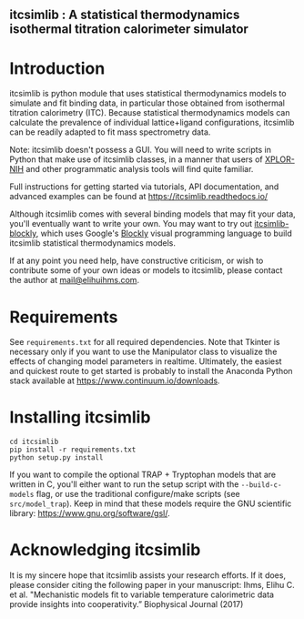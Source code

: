 
## itcsimlib : A statistical thermodynamics isothermal titration calorimeter simulator

# Introduction

itcsimlib is python module that uses statistical thermodynamics models to simulate and fit binding data, in particular those obtained from isothermal titration calorimetry (ITC). Because statistical thermodynamics models can calculate the prevalence of individual lattice+ligand configurations, itcsimlib can be readily adapted to fit mass spectrometry data.

Note: itcsimlib doesn't possess a GUI. You will need to write scripts in Python that make use of itcsimlib classes, in a manner that users of [XPLOR-NIH](https://nmr.cit.nih.gov/xplor-nih/) and other programmatic analysis tools will find quite familiar. 

Full instructions for getting started via tutorials, API documentation, and advanced examples can be found at https://itcsimlib.readthedocs.io/

Although itcsimlib comes with several binding models that may fit your data, you'll eventually want to write your own. You may want to try out [itcsimlib-blockly](https://github.com/elihuihms/itcsimlib-blockly), which uses Google's [Blockly](https://developers.google.com/blockly/) visual programming language to build itcsimlib statistical thermodynamics models.

If at any point you need help, have constructive criticism, or wish to contribute some of your own ideas or models to itcsimlib, please contact the author at mail@elihuihms.com.

# Requirements

See `requirements.txt` for all required dependencies. Note that Tkinter is necessary only if you want to use the Manipulator class to visualize the effects of changing model parameters in realtime. Ultimately, the easiest and quickest route to get started is probably to install the Anaconda Python stack available at https://www.continuum.io/downloads.

# Installing itcsimlib

```
cd itcsimlib
pip install -r requirements.txt
python setup.py install
```

If you want to compile the optional TRAP + Tryptophan models that are written in C, you'll either want to run the setup script with the `--build-c-models` flag, or use the traditional configure/make scripts (see `src/model_trap`). Keep in mind that these models require the GNU scientific library: https://www.gnu.org/software/gsl/.

# Acknowledging itcsimlib

It is my sincere hope that itcsimlib assists your research efforts. If it does, please consider citing the following paper in your manuscript: Ihms, Elihu C. et al. "Mechanistic models fit to variable temperature calorimetric data provide insights into cooperativity.” Biophysical Journal (2017)
